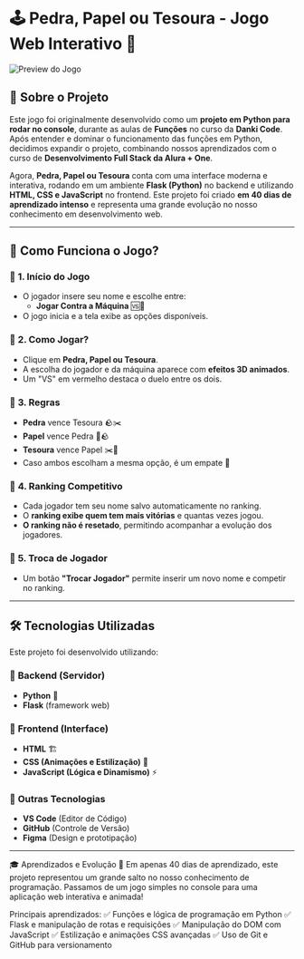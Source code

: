 # 🕹 Pedra, Papel ou Tesoura - Jogo Web Interativo 🚀

![Preview do Jogo](static/imagens/preview.png)

## 🎯 Sobre o Projeto

Este jogo foi originalmente desenvolvido como um **projeto em Python para rodar no console**, durante as aulas de **Funções** no curso da **Danki Code**. Após entender e dominar o funcionamento das funções em Python, decidimos expandir o projeto, combinando nossos aprendizados com o curso de **Desenvolvimento Full Stack da Alura + One**.

Agora, **Pedra, Papel ou Tesoura** conta com uma interface moderna e interativa, rodando em um ambiente **Flask (Python)** no backend e utilizando **HTML, CSS e JavaScript** no frontend. Este projeto foi criado **em 40 dias de aprendizado intenso** e representa uma grande evolução no nosso conhecimento em desenvolvimento web.

---

## 📜 **Como Funciona o Jogo?**

### 🔹 **1. Início do Jogo**
- O jogador insere seu nome e escolhe entre:
  - **Jogar Contra a Máquina** 🆚🤖
- O jogo inicia e a tela exibe as opções disponíveis.

### 🔹 **2. Como Jogar?**
- Clique em **Pedra, Papel ou Tesoura**.
- A escolha do jogador e da máquina aparece com **efeitos 3D animados**.
- Um "VS" em vermelho destaca o duelo entre os dois.

### 🔹 **3. Regras**
- **Pedra** vence Tesoura 🪨✂️
- **Papel** vence Pedra 📄🪨
- **Tesoura** vence Papel ✂️📄
- Caso ambos escolham a mesma opção, é um empate 🤝

### 🔹 **4. Ranking Competitivo**
- Cada jogador tem seu nome salvo automaticamente no ranking.
- O **ranking exibe quem tem mais vitórias** e quantas vezes jogou.
- **O ranking não é resetado**, permitindo acompanhar a evolução dos jogadores.

### 🔹 **5. Troca de Jogador**
- Um botão **"Trocar Jogador"** permite inserir um novo nome e competir no ranking.

---

## 🛠 **Tecnologias Utilizadas**
Este projeto foi desenvolvido utilizando:

### 🔹 **Backend (Servidor)**
- **Python** 🐍
- **Flask** (framework web)

### 🔹 **Frontend (Interface)**
- **HTML** 🏗️
- **CSS (Animações e Estilização)** 🎨
- **JavaScript (Lógica e Dinamismo)** ⚡

### 🔹 **Outras Tecnologias**
- **VS Code** (Editor de Código)
- **GitHub** (Controle de Versão)
- **Figma** (Design e prototipação)

---
🎓 Aprendizados e Evolução
🚀 Em apenas 40 dias de aprendizado, este projeto representou um grande salto no nosso conhecimento de programação. Passamos de um jogo simples no console para uma aplicação web interativa e animada!

Principais aprendizados: ✅ Funções e lógica de programação em Python
✅ Flask e manipulação de rotas e requisições
✅ Manipulação do DOM com JavaScript
✅ Estilização e animações CSS avançadas
✅ Uso de Git e GitHub para versionamento

